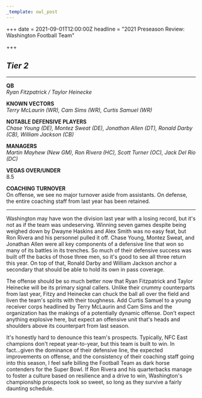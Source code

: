 ```yaml
---
_template: owl_post
---
```


+++
date = 2021-09-01T12:00:00Z
headline = "2021 Preseason Review: Washington Football Team"

+++
## _Tier 2_

***

**QB**  
_Ryan Fitzpatrick / Taylor Heinecke_

**KNOWN VECTORS**  
_Terry McLaurin (WR), Cam Sims (WR), Curtis Samuel (WR)_

**NOTABLE DEFENSIVE PLAYERS**  
_Chase Young (DE), Montez Sweat (DE), Jonathan Allen (DT), Ronald Darby (CB), William Jackson (CB)_

**MANAGERS**  
_Martin Mayhew (New GM), Ron Rivera (HC), Scott Turner (OC), Jack Del Rio (DC)_

**VEGAS OVER/UNDER**  
8\.5

**COACHING TURNOVER**  
On offense, we see no major turnover aside from assistants. On defense, the entire coaching staff from last year has been retained.

***

Washington may have won the division last year with a losing record, but it's not as if the team was undeserving. Winning seven games despite being weighed down by Dwayne Haskins and Alex Smith was no easy feat, but Ron Rivera and his personnel pulled it off. Chase Young, Montez Sweat, and Jonathan Allen were all key components of a defensive line that won so many of its battles in its trenches. So much of their defensive success was built off the backs of those three men, so it's good to see all three return this year. On top of that, Ronald Darby and William Jackson anchor a secondary that should be able to hold its own in pass coverage.

The offense should be so much better now that Ryan Fitzpatrick and Taylor Heinecke will be its primary signal callers. Unlike their crummy counterparts from last year, Fitzy and Heinecke can chuck the ball all over the field and liven the team's spirits with their toughness. Add Curtis Samuel to a young receiver corps headlined by Terry McLaurin and Cam Sims and the organization has the makings of a potentially dynamic offense. Don't expect anything explosive here, but expect an offensive unit that's heads and shoulders above its counterpart from last season.

It's honestly hard to denounce this team's prospects. Typically, NFC East champions don't repeat year-to-year, but this team is built to win. In fact...given the dominance of their defensive line, the expected improvements on offense, and the consistency of their coaching staff going into this season, I feel safe billing the Football Team as dark horse contenders for the Super Bowl. If Ron Rivera and his quarterbacks manage to foster a culture based on resilience and a drive to win, Washington's championship prospects look so sweet, so long as they survive a fairly daunting schedule.
